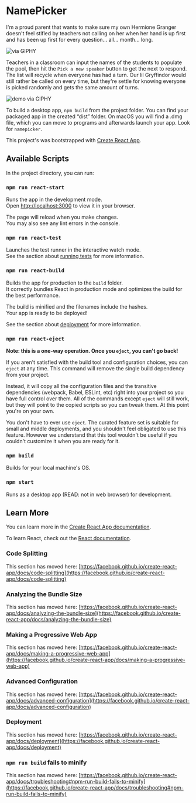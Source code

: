 # NamePicker

I'm a proud parent that wants to make sure my own Hermione Granger doesn't feel stifled by teachers not calling on her when her hand is up first and has been up first for every question... all... month... long.

![via GIPHY](https://media.giphy.com/media/v1.Y2lkPTc5MGI3NjExM3E1c3J6Y3h0d3l6ZWxhaHRqbG9mMG9iNThpcDBxYnVwcHdzY3YybiZlcD12MV9pbnRlcm5hbF9naWZfYnlfaWQmY3Q9Zw/py0qb70GvLwfC/giphy.gif)

 Teachers in a classroom can input the names of the students to populate the pool, then hit the `Pick a new speaker` button to get the next to respond. The list will recycle when everyone has had a turn. Our lil Gryffindor would still rather be called on every time, but they're settle for knowing everyone is picked randomly and gets the same amount of turns.

![demo via GIPHY](https://media.giphy.com/media/WSDOwlgIfhEtKp9qb0/giphy.gif)

To build a desktop app, `npm build` from the project folder. You can find your packaged app in the created “dist” folder. On macOS you will find a .dmg file, which you can move to programs and afterwards launch your app. Look for `namepicker`.

This project's  was bootstrapped with [Create React App](https://github.com/facebook/create-react-app).

## Available Scripts

In the project directory, you can run:

### `npm run react-start`

Runs the app in the development mode.\
Open [http://localhost:3000](http://localhost:3000) to view it in your browser.

The page will reload when you make changes.\
You may also see any lint errors in the console.

### `npm run react-test`

Launches the test runner in the interactive watch mode.\
See the section about [running tests](https://facebook.github.io/create-react-app/docs/running-tests) for more information.

### `npm run react-build`

Builds the app for production to the `build` folder.\
It correctly bundles React in production mode and optimizes the build for the best performance.

The build is minified and the filenames include the hashes.\
Your app is ready to be deployed!

See the section about [deployment](https://facebook.github.io/create-react-app/docs/deployment) for more information.

### `npm run react-eject`

**Note: this is a one-way operation. Once you `eject`, you can't go back!**

If you aren't satisfied with the build tool and configuration choices, you can `eject` at any time. This command will remove the single build dependency from your project.

Instead, it will copy all the configuration files and the transitive dependencies (webpack, Babel, ESLint, etc) right into your project so you have full control over them. All of the commands except `eject` will still work, but they will point to the copied scripts so you can tweak them. At this point you're on your own.

You don't have to ever use `eject`. The curated feature set is suitable for small and middle deployments, and you shouldn't feel obligated to use this feature. However we understand that this tool wouldn't be useful if you couldn't customize it when you are ready for it.

### `npm build`
Builds for your local machine's OS.

### `npm start`
Runs as a desktop app (READ: not in web browser) for development.

## Learn More

You can learn more in the [Create React App documentation](https://facebook.github.io/create-react-app/docs/getting-started).

To learn React, check out the [React documentation](https://reactjs.org/).

### Code Splitting

This section has moved here: [https://facebook.github.io/create-react-app/docs/code-splitting](https://facebook.github.io/create-react-app/docs/code-splitting)

### Analyzing the Bundle Size

This section has moved here: [https://facebook.github.io/create-react-app/docs/analyzing-the-bundle-size](https://facebook.github.io/create-react-app/docs/analyzing-the-bundle-size)

### Making a Progressive Web App

This section has moved here: [https://facebook.github.io/create-react-app/docs/making-a-progressive-web-app](https://facebook.github.io/create-react-app/docs/making-a-progressive-web-app)

### Advanced Configuration

This section has moved here: [https://facebook.github.io/create-react-app/docs/advanced-configuration](https://facebook.github.io/create-react-app/docs/advanced-configuration)

### Deployment

This section has moved here: [https://facebook.github.io/create-react-app/docs/deployment](https://facebook.github.io/create-react-app/docs/deployment)

### `npm run build` fails to minify

This section has moved here: [https://facebook.github.io/create-react-app/docs/troubleshooting#npm-run-build-fails-to-minify](https://facebook.github.io/create-react-app/docs/troubleshooting#npm-run-build-fails-to-minify)
